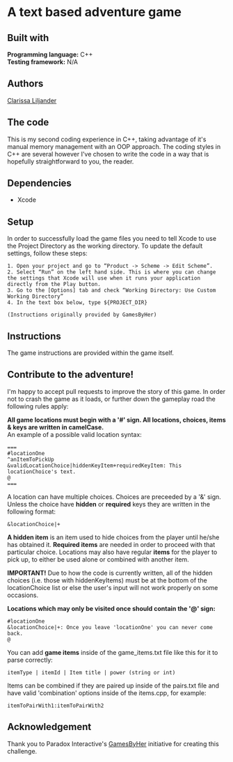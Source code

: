 # A text based adventure game

## Built with  
**Programming language:** C++  
**Testing framework:** N/A

## Authors  
[Clarissa Liljander](https://github.com/clalil)  

## The code  
This is my second coding experience in C++, taking advantage of it's manual memory management with an OOP approach. The coding styles in C++ are several however I've chosen to write the code in a way that is hopefully straightforward to you, the reader.

## Dependencies  
* Xcode  

## Setup  
In order to successfully load the game files you need to tell Xcode to use the Project Directory as the working directory. To update the default settings, follow these steps:
```
1. Open your project and go to “Product -> Scheme -> Edit Scheme”.
2. Select “Run” on the left hand side. This is where you can change the settings that Xcode will use when it runs your application directly from the Play button.
3. Go to the [Options] tab and check “Working Directory: Use Custom Working Directory”
4. In the text box below, type ${PROJECT_DIR}

(Instructions originally provided by GamesByHer)
```

## Instructions  
The game instructions are provided within the game itself.  

## Contribute to the adventure!  
I'm happy to accept pull requests to improve the story of this game. In order not to crash the game as it loads, or further down the gameplay road the following rules apply:

__All game locations must begin with a '#' sign. All locations, choices, items & keys are written in camelCase.__  
An example of a possible valid location syntax:
```
===
#locationOne
^anItemToPickUp
&validLocationChoice|hiddenKeyItem+requiredKeyItem: This locationChoice's text.
@
===
```
A location can have multiple choices. Choices are preceeded by a '&' sign. Unless the choice have __hidden__ or __required__ keys they are written in the following format:
```
&locationChoice|+
```
**A hidden item** is an item used to hide choices from the player until he/she has obtained it. **Required items** are needed in order to proceed with that particular choice. Locations may also have regular **items** for the player to pick up, to either be used alone or combined with another item.

**IMPORTANT!**
Due to how the code is currently written, all of the hidden choices (i.e. those with hiddenKeyItems) must be at the bottom of the locationChoice list or else the user's input will not work properly on some occasions.  

__Locations which may only be visited once should contain the '@' sign:__
```
#locationOne
&locationChoice|+: Once you leave 'locationOne' you can never come back.
@
```
You can add __game items__ inside of the game_items.txt file like this for it to parse correctly:
```
itemType | itemId | Item title | power (string or int)
```
Items can be combined if they are paired up inside of the pairs.txt file and have valid 'combination' options inside of the items.cpp, for example:
```
itemToPairWith1:itemToPairWith2
```

## Acknowledgement  
Thank you to Paradox Interactive's [GamesByHer](https://gamedevcourse.paradoxinteractive.com/) initiative for creating this challenge.
